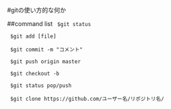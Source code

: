 #gitの使い方的な何か

##command list
```	$git status```

```	$git add [file]```

```	$git commit -m "コメント"```

``` $git push origin master```

``` $git checkout -b```

``` $git status pop/push```

``` $git clone https://github.com/ユーザー名/リポジトリ名/```	
